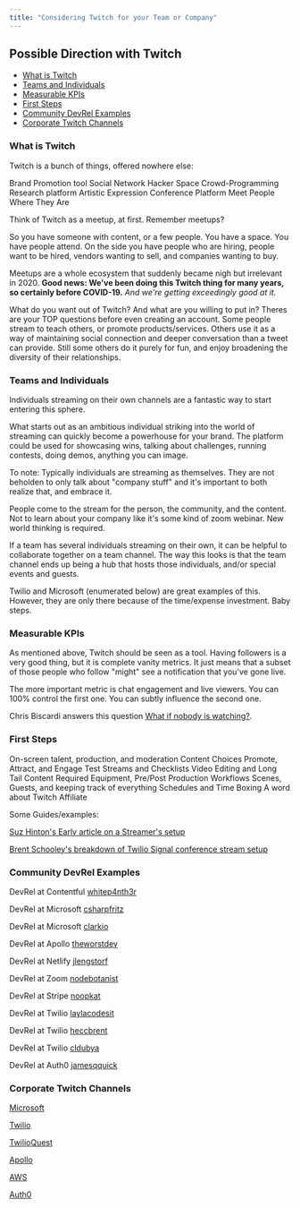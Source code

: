 ```yaml
---
title: "Considering Twitch for your Team or Company"
---
```


## Possible Direction with Twitch

- [What is Twitch](#what-is-twitch)
- [Teams and Individuals](#teams-and-individuals)
- [Measurable KPIs](#kpis)
- [First Steps](#first-steps)
- [Community DevRel Examples](#community)
- [Corporate Twitch Channels](#corp)

### <a name="what-is-twitch"></a>What is Twitch

Twitch is a bunch of things, offered nowhere else:

Brand Promotion tool
Social Network
Hacker Space
Crowd-Programming
Research platform
Artistic Expression
Conference Platform
Meet People Where They Are

Think of Twitch as a meetup, at first. Remember meetups?

So you have someone with content, or a few people. You have a space. You have people attend. On the side you have people who are hiring, people want to be hired, vendors wanting to sell, and companies wanting to buy.

Meetups are a whole ecosystem that suddenly became nigh but irrelevant in 2020. **Good news: We've been doing this Twitch thing for many years, so certainly before COVID-19.** _And we're getting exceedingly good at it._

What do you want out of Twitch? And what are you willing to put in? Theres are your TOP questions before even creating an account. Some people stream to teach others, or promote products/services. Others use it as a way of maintaining social connection and deeper conversation than a tweet can provide. Still some others do it purely for fun, and enjoy broadening the diversity of their relationships.

### <a name="teams-and-individuals"></a>Teams and Individuals

Individuals streaming on their own channels are a fantastic way to start entering this sphere.

What starts out as an ambitious individual striking into the world of streaming can quickly become a powerhouse for your brand. The platform could be used for showcasing wins, talking about challenges, running contests, doing demos, anything you can image.

To note: Typically individuals are streaming as themselves. They are not beholden to only talk about "company stuff" and it's important to both realize that, and embrace it.

People come to the stream for the person, the community, and the content. Not to learn about your company like it's some kind of zoom webinar. New world thinking is required.

If a team has several individuals streaming on their own, it can be helpful to collaborate together on a team channel. The way this looks is that the team channel ends up being a hub that hosts those individuals, and/or special events and guests.

Twilio and Microsoft (enumerated below) are great examples of this. However, they are only there because of the time/expense investment. Baby steps.

### <a name="kpis"></a>Measurable KPIs

As mentioned above, Twitch should be seen as a tool. Having followers is a very good thing, but it is complete vanity metrics. It just means that a subset of those people who follow "might" see a notification that you've gone live.

The more important metric is chat engagement and live viewers. You can 100% control the first one. You can subtly influence the second one.

Chris Biscardi answers this question [What if nobody is watching?](https://egghead.io/lessons/egghead-what-if-nobody-comes-to-watch-my-livestream).

### <a name="first-steps"></a>First Steps

On-screen talent, production, and moderation
Content Choices
Promote, Attract, and Engage
Test Streams and Checklists
Video Editing and Long Tail Content
Required Equipment, Pre/Post Production Workflows
Scenes, Guests, and keeping track of everything
Schedules and Time Boxing
A word about Twitch Affiliate

Some Guides/examples:

[Suz Hinton's Early article on a Streamer's setup](https://medium.com/@suzhinton/my-twitch-live-coding-setup-b2516672fb21)

[Brent Schooley's breakdown of Twilio Signal conference stream setup](https://www.twitch.tv/videos/765266675)

### <a name="community"></a>Community DevRel Examples

DevRel at Contentful
[whitep4nth3r](https://www.twitch.tv/whitep4nth3r)

DevRel at Microsoft
[csharpfritz](https://www.twitch.tv/csharpfritz)

DevRel at Microsoft
[clarkio](https://www.twitch.tv/clarkio)

DevRel at Apollo
[theworstdev](https://www.twitch.tv/theworstdev)

DevRel at Netlify
[jlengstorf](https://www.twitch.tv/jlengstorf)

DevRel at Zoom
[nodebotanist](https://www.twitch.tv/nodebotanist)

DevRel at Stripe
[noopkat](https://www.twitch.tv/noopkat)

DevRel at Twilio
[laylacodesit](https://www.twitch.tv/laylacodesit)

DevRel at Twilio
[heccbrent](https://www.twitch.tv/heccbrent)

DevRel at Twilio
[cldubya](https://www.twitch.tv/cldubya)

DevRel at Auth0
[jamesqquick](https://www.twitch.tv/jamesqquick)

### <a name="corp"></a>Corporate Twitch Channels

[Microsoft](https://www.twitch.tv/microsoftdeveloper)

[Twilio](https://www.twitch.tv/twilio)

[TwilioQuest](https://www.twitch.tv/twilioquest)

[Apollo](https://www.twitch.tv/apollographql)

[AWS](https://www.twitch.tv/aws)

[Auth0](https://www.twitch.tv/auth0)
